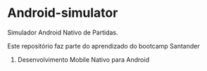 # Android-simulator

Simulador Android Nativo de Partidas.

Este repositório faz parte do aprendizado do bootcamp Santander

1. Desenvolvimento Mobile Nativo para Android
